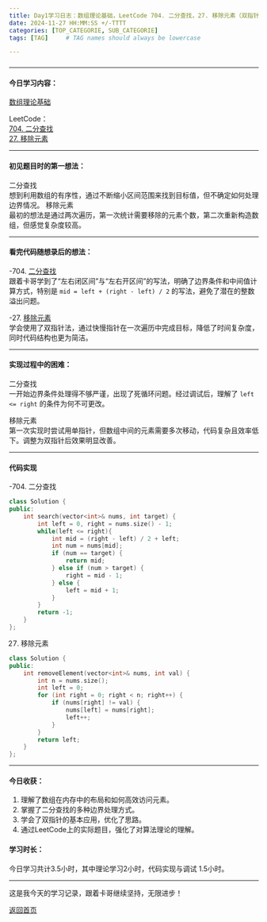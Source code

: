 ```yaml
---
title: Day1学习日志：数组理论基础，LeetCode 704. 二分查找，27. 移除元素（双指针法）
date: 2024-11-27 HH:MM:SS +/-TTTT
categories: [TOP_CATEGORIE, SUB_CATEGORIE]
tags: [TAG]     # TAG names should always be lowercase

---
```


### 

---

#### 今日学习内容：
  [数组理论基础](https://programmercarl.com/%E6%95%B0%E7%BB%84%E7%90%86%E8%AE%BA%E5%9F%BA%E7%A1%80.html)
  

  LeetCode：  
  [704. 二分查找](https://leetcode.cn/problems/binary-search/)  
  [27. 移除元素](https//leetcode.cn/problems/remove-element/)

---

#### 初见题目时的第一想法：
二分查找    
想到利用数组的有序性，通过不断缩小区间范围来找到目标值，但不确定如何处理边界情况。
移除元素      
最初的想法是通过两次遍历，第一次统计需要移除的元素个数，第二次重新构造数组，但感觉复杂度较高。

---

#### 看完代码随想录后的想法：
-704. [二分查找](https://programmercarl.com/0704.%E4%BA%8C%E5%88%86%E6%9F%A5%E6%89%BE.html)  
  跟着卡哥学到了“左右闭区间”与“左右开区间”的写法，明确了边界条件和中间值计算方式，特别是 `mid = left + (right - left) / 2` 的写法，避免了潜在的整数溢出问题。  

-27. [移除元素](https://programmercarl.com/0027.%E7%A7%BB%E9%99%A4%E5%85%83%E7%B4%A0.html)  
  学会使用了双指针法，通过快慢指针在一次遍历中完成目标，降低了时间复杂度，同时代码结构也更为简洁。

---

#### 实现过程中的困难：  
二分查找  
一开始边界条件处理得不够严谨，出现了死循环问题。经过调试后，理解了 `left <= right` 的条件为何不可更改。  

移除元素  
第一次实现时尝试用单指针，但数组中间的元素需要多次移动，代码复杂且效率低下。调整为双指针后效果明显改善。

---

#### 代码实现
-704. 二分查找

```cpp
class Solution {
public:
    int search(vector<int>& nums, int target) {
        int left = 0, right = nums.size() - 1;
        while(left <= right){
            int mid = (right - left) / 2 + left;
            int num = nums[mid];
            if (num == target) {
                return mid;
            } else if (num > target) {
                right = mid - 1;
            } else {
                left = mid + 1;
            }
        }
        return -1;
    }
};
```

27. 移除元素

```cpp
class Solution {
public:
    int removeElement(vector<int>& nums, int val) {
        int n = nums.size();
        int left = 0;
        for (int right = 0; right < n; right++) {
            if (nums[right] != val) {
                nums[left] = nums[right];
                left++;
            }
        }
        return left;
    }
};
```

---

#### 今日收获：
1. 理解了数组在内存中的布局和如何高效访问元素。
2. 掌握了二分查找的多种边界处理方式。
3. 学会了双指针的基本应用，优化了思路。
4. 通过LeetCode上的实际题目，强化了对算法理论的理解。

#### 学习时长：
今日学习共计3.5小时，其中理论学习2小时，代码实现与调试 1.5小时。

---

这是我今天的学习记录，跟着卡哥继续坚持，无限进步！

[返回首页](README.md)

